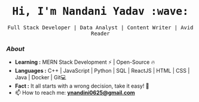 <h1 align="center"><samp>
  Hi, I'm Nandani Yadav :wave: <samp>
</h1>
<p align="center">
  <samp>
  Full Stack Developer | Data Analyst | Content Writer | Avid Reader
  </samp>
  
</p>



### <i>About</i>
 
-  **Learning :** MERN Stack Development :zap: | Open-Source :fire:	
-  **Languages :** C++ | JavaScript | Python | SQL | ReactJS | HTML | CSS | Java | Docker | Git💻
-  **Fact :** It all starts with a wrong decision, take it easy! 🎯
  - 📫 How to reach me:  **ynandini0625@gmail.com**



 


